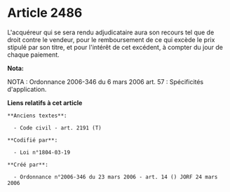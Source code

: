 # Article 2486

L'acquéreur qui se sera rendu adjudicataire aura son recours tel que de droit contre le vendeur, pour le remboursement de ce
qui excède le prix stipulé par son titre, et pour l'intérêt de cet excédent, à compter du jour de chaque paiement.

**Nota:**

NOTA : Ordonnance 2006-346 du 6 mars 2006 art. 57 : Spécificités d'application.

**Liens relatifs à cet article**

	**Anciens textes**:

	  - Code civil - art. 2191 (T)

	**Codifié par**:

	  - Loi n°1804-03-19

	**Créé par**:

	  - Ordonnance n°2006-346 du 23 mars 2006 - art. 14 () JORF 24 mars 2006
